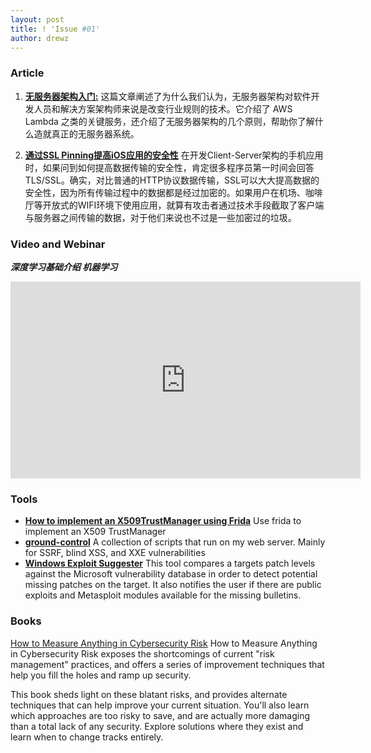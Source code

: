 ```yaml
---
layout: post
title: ! 'Issue #01'
author: drewz
---
```


### Article

1. [**无服务器架构入门:**](http://blog.bingocloud.cn/archives/1642) 这篇文章阐述了为什么我们认为，无服务器架构对软件开发人员和解决方案架构师来说是改变行业规则的技术。它介绍了 AWS Lambda 之类的关键服务，还介绍了无服务器架构的几个原则，帮助你了解什么造就真正的无服务器系统。

2. [**通过SSL Pinning提高iOS应用的安全性**](http://alvinhu.com/blog/2013/06/26/secure-ios-apps-on-ssl-pinning/) 在开发Client-Server架构的手机应用时，如果问到如何提高数据传输的安全性，肯定很多程序员第一时间会回答TLS/SSL。确实，对比普通的HTTP协议数据传输，SSL可以大大提高数据的安全性，因为所有传输过程中的数据都是经过加密的。如果用户在机场、咖啡厅等开放式的WIFI环境下使用应用，就算有攻击者通过技术手段截取了客户端与服务器之间传输的数据，对于他们来说也不过是一些加密过的垃圾。


### Video and Webinar
***深度学习基础介绍 机器学习*** 
<iframe width="560" height="315" src="https://www.youtube.com/embed/videoseries?list=PLO5e_-yXpYLARtW5NPHTFVYY-xpgwuNNH" frameborder="0" allowfullscreen></iframe>

### Tools

- [**How to implement an X509TrustManager using Frida**](https://gist.github.com/oleavr/3ca67a173ff7d207c6b8c3b0ca65a9d8) Use frida to implement an X509 TrustManager
- [**ground-control**](https://github.com/jobertabma/ground-control) A collection of scripts that run on my web server. Mainly for SSRF, blind XSS, and XXE vulnerabilities
- [**Windows Exploit Suggester**](https://github.com/GDSSecurity/Windows-Exploit-Suggester) This tool compares a targets patch levels against the Microsoft vulnerability database in order to detect potential missing patches on the target. It also notifies the user if there are public exploits and Metasploit modules available for the missing bulletins.

### Books
[How to Measure Anything in Cybersecurity Risk](http://thehackernews.tradepub.com/free/w_wile239/prgm.cgi?a=1) How to Measure Anything in Cybersecurity Risk exposes the shortcomings of current "risk management" practices, and offers a series of improvement techniques that help you fill the holes and ramp up security.

This book sheds light on these blatant risks, and provides alternate techniques that can help improve your current situation. You'll also learn which approaches are too risky to save, and are actually more damaging than a total lack of any security. Explore solutions where they exist and learn when to change tracks entirely.


